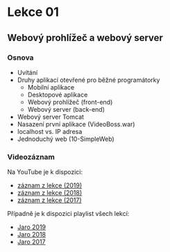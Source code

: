 Lekce 01
========

Webový prohlížeč a webový server
--------------------------------

### Osnova

- Uvítání
- Druhy aplikací otevřené pro běžné programátorky
    - Mobilní aplikace
    - Desktopové aplikace
    - Webový prohlížeč (front-end)
    - Webový server (back-end)
- Webový server Tomcat
- Nasazení první aplikace (VideoBoss.war)
- localhost vs. IP adresa
- Jednoduchý web (10-SimpleWeb)

### Videozáznam

Na YouTube je k dispozici:
* [záznam z lekce (2019)](https://www.youtube.com/watch?v=Z0GMVrUqVJ4)
* [záznam z lekce (2018)](https://www.youtube.com/watch?v=nTyohnDlxCc)
* [záznam z lekce (2017)](https://www.youtube.com/watch?v=RJHKrGvxwIY)

Případně je k dispozici playlist všech lekcí:
* [Jaro 2019](https://www.youtube.com/playlist?list=PLTCx5oiCrIJ7I5m_zJtjZoLS-pxSi859Z)
* [Jaro 2018](https://www.youtube.com/playlist?list=PLTCx5oiCrIJ6mcuJ1VaY8s0mzFsaMUzp-)
* [Jaro 2017](https://www.youtube.com/playlist?list=PLUVJxzuCt9ATwP3dFn5xCHvObtu2EveNZ)

